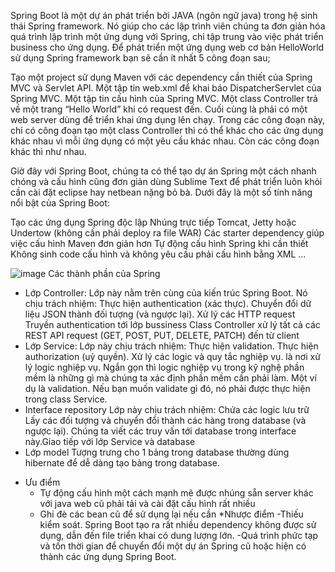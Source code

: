 
Spring Boot là một dự án phát triển bởi JAVA (ngôn ngữ java) trong hệ sinh thái Spring framework. Nó giúp cho các lập trình viên chúng ta đơn giản hóa quá trình lập trình một ứng dụng với Spring, chỉ tập trung vào việc phát triển business cho ứng dụng.
Để phát triển một ứng dụng web cơ bản HelloWorld sử dụng Spring framework bạn sẽ cần ít nhất 5 công đoạn sau;

Tạo một project sử dụng Maven với các dependency cần thiết của Spring MVC và Servlet API.
Một tập tin web.xml để khai báo DispatcherServlet của Spring MVC.
Một tập tin cấu hình của Spring MVC.
Một class Controller trả về một trang “Hello World” khi có request đến.
Cuối cùng là phải có một web server dùng để triển khai ứng dụng lên chạy.
Trong các công đoạn này, chỉ có công đoạn tạo một class Controller thì có thể khác cho các ứng dụng khác nhau vì mỗi ứng dụng có một yêu cầu khác nhau. Còn các công đoạn khác thì như nhau.

Giờ đây với Spring Boot, chúng ta có thể tạo dự án Spring một cách nhanh chóng và cấu hình cũng đơn giản dùng Sublime Text để phát triển luôn khỏi cần cài đặt eclipse hay netbean nặng bỏ bà.
Dưới đây là một số tính năng nổi bật của Spring Boot:

Tạo các ứng dụng Spring độc lập
Nhúng trực tiếp Tomcat, Jetty hoặc Undertow (không cần phải deploy ra file WAR)
Các starter dependency giúp việc cấu hình Maven đơn giản hơn
Tự động cấu hình Spring khi cần thiết
Không sinh code cấu hình và không yêu cầu phải cấu hình bằng XML …

![image](https://github.com/vinhbui212/vccorp_task2/assets/100837872/d5db9641-972b-49e6-825a-733b95a20f52)
Các thành phần của Spring
- Lớp Controller:
Lớp này nằm trên cùng của kiến trúc Spring Boot. Nó chịu trách nhiệm:
Thực hiện authentication (xác thực).
Chuyển đổi dữ liệu JSON thành đối tượng (và ngược lại).
Xử lý các HTTP request
Truyền authentication tới lớp bussiness
 Class Controller xử lý tất cả các REST API request (GET, POST, PUT, DELETE, PATCH) đến từ client
 - Lớp Service:
Lớp này chịu trách nhiệm:
Thực hiện validation.
Thực hiện authorization (uỷ quyền).
Xử lý các logic và quy tắc nghiệp vụ.
 là nơi xử lý logic nghiệp vụ. Ngắn gọn thì logic nghiệp vụ trong kỹ nghệ phần mềm là những gì mà chúng ta xác định phần mềm cần phải làm. 
 Một ví dụ là validation. Nếu bạn muốn validate gì đó, nó phải được thực hiện trong class Service.
- Interface repository
Lớp này chịu trách nhiệm:
Chứa các logic lưu trữ
Lấy các đối tượng và chuyển đổi thành các hàng trong database (và ngược lại).
 Chúng ta viết các truy vấn tới database trong interface này.Giao tiếp với lớp Service và database
- Lớp model
 Tượng trưng cho 1 bảng trong database thường dùng hibernate để dễ dàng tạo bảng trong database.
* Ưu điểm
  - Tự động cấu hình một cách mạnh mẽ được nhúng sẵn server khác với java web cũ phải tải và cài đặt cấu hình rất nhiều
  - Ghi đè các bean cũ để sử dụng lại nếu cần
 *Nhược điểm
-Thiếu kiểm soát. Spring Boot tạo ra rất nhiều dependency không được sử dụng, dẫn đến file triển khai có dung lượng lớn.
-Quá trình phức tạp và tốn thời gian để chuyển đổi một dự án Spring cũ hoặc hiện có thành các ứng dụng Spring Boot.
